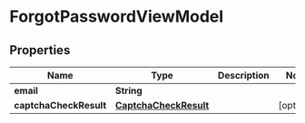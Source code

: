 # ForgotPasswordViewModel

## Properties
Name | Type | Description | Notes
------------ | ------------- | ------------- | -------------
**email** | **String** |  | 
**captchaCheckResult** | [**CaptchaCheckResult**](CaptchaCheckResult.md) |  |  [optional]
